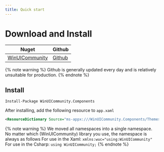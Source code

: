 ```yaml
---
title: Quick start
---
```


# Download and Install

|Nuget|Github|
|-|-|
|[WinUICommunity](https://www.nuget.org/packages/WinUICommunity.Components/)|[Github](https://github.com/WinUICommunity/WinUICommunity)


{% note warning %}
Github is generally updated every day and is relatively unsuitable for production.
{% endnote %}

## Install
```
Install-Package WinUICommunity.Components
```

After installing, add the following resource to `app.xaml`

```xml
<ResourceDictionary Source="ms-appx:///WinUICommunity.Components/Themes/Generic.xaml"/>
```

{% note warning %}
We moved all namespaces into a single namespace. No matter which (WinUICommunity) library you use, the namespace is always as follows
For use in the Xaml:
`xmlns:wuc="using:WinUICommunity"`
For use in the Csharp:
`using WinUICommunity;`
{% endnote %}